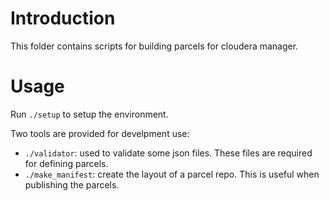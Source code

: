 # Introduction

This folder contains scripts for building parcels for cloudera manager.

# Usage

Run `./setup` to setup the environment.

Two tools are provided for develpment use:

* `./validator`: used to validate some json files. These files are required for defining parcels.
* `./make_manifest`: create the layout of a parcel repo. This is useful when publishing the parcels.
